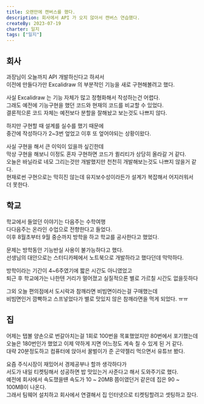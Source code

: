 ```yaml
---
title: 오랜만에 캔버스를 했다.
description: 회사에서 API 가 오지 않아서 캔버스 연습했다.
createBy: 2023-07-19
charter: 일지
tags: ["일지"]
---
```


## 회사

과장님이 오늘까지 API 개발하신다고 하셔서  
이전에 만들다가만 Excalidraw 의 부분적인 기능을 새로 구현해볼려고 했다.

사실 Excalidraw 는 기능 자체가 많고 정형화해서 작성하는건 어렵다.  
그래도 예전에 기능구현을 했던 코드와 현재의 코드를 비교할 수 있었다.  
결론적으론 코드 자체는 예전보다 분할을 잘해놨고 보는것도 나쁘지 않다.

하지만 구현할 때 설계를 실수를 했기 때문에  
중간에 작성하다가 2~3번 엎었고 이후 또 엎어야되는 상황이왔다.

사실 구현을 해서 큰 이익이 있을까 싶긴한데  
막상 구현을 해보니 이정도 혼자 구현하면 코드가 퀼리티가 상당히 올라갈 거 같다.  
오늘은 바닐라로 네모 그리는것만 개발했지만 천천히 개발해보는것도 나쁘지 않을거 같다.  
현재로썬 구현으로는 막히진 않는데 유지보수성이라든가 설계가 복잡해서 어지러워서 더 못한다.

## 학교

학교에서 들었던 이야기는 다음주는 수학여행  
다다음주는 온라인 수업으로 전향한다고 들었다.  
이후 8월초부터 9월 중순까지 방학을 하고 학교를 공사한다고 했었다.

문제는 방학동안 기능반실 사용이 불가능하다고 했다.  
선생님의 대안으로는 스터디카페에서 노트북으로 개발하라고 했다던데 막막하다.

방학이라는 기간이 4~6주였기에 짧은 시간도 아니였었고  
퇴근 후 학교에가는 나한텐 거리가 멀어졌고 실질적으론 별로 가르칠 시간도 없을듯하다

그외 오늘 편의점에서 도시락과 참깨라면 비빔면이라는걸 구매했는데  
비빔면인거 깜빡하고 스프넣었다가 별로 맛있지 않은 참깨라면을 먹게 되었다. ㅠㅠ

## 집

어제는 탭볼 양손으로 번갈아치는걸 1회로 100번을 목표했었지만 80번에서 포기했는데  
오늘은 180번인가 했었고 이제 약하게 지면 어느정도 계속 칠 수 있게 된 거 같다.  
대략 20분정도하고 컴퓨터에 앉아서 꿀벌이가 준 곤약젤리 먹으면서 유튜브 봤다.

요즘 주식시장이 재밌어서 경제공부나 할까 생각하다가  
서도가 내일 티켓팅해서 성공하면 밥 맛있는거 사준다고 해서 도와주기로 했다.  
예전에 회사에서 속도쟀을떈 속도가 10 ~ 20MB 쯤이였던거 같은데 집은 90 ~ 100MB이 나온다.  
그래서 팀웨어 설치하고 회사에서 연결해서 집 인터넷으로 티켓팅할려고 셋팅하고 잤다.
